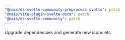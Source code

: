 ```yaml
---
"@nais/ds-svelte-community-preprocess-svelte": patch
"@nais/vite-plugin-svelte-docs": patch
"@nais/ds-svelte-community": patch
---
```


Upgrade dependencies and generate new icons etc
